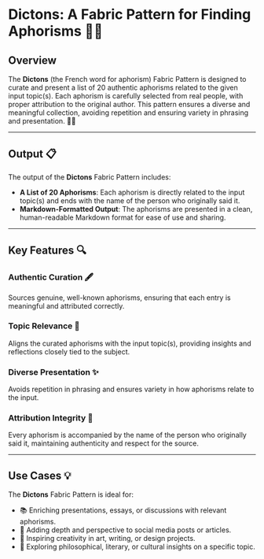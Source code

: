 # Dictons: A Fabric Pattern for Finding Aphorisms 📜✨

## Overview

The **Dictons** (the French word for aphorism) Fabric Pattern is designed to curate and present a list of 20 authentic aphorisms related to the given input topic(s). Each aphorism is carefully selected from real people, with proper attribution to the original author. This pattern ensures a diverse and meaningful collection, avoiding repetition and ensuring variety in phrasing and presentation. 🧠💡

---

## Output 📋

The output of the **Dictons** Fabric Pattern includes:

- **A List of 20 Aphorisms**: Each aphorism is directly related to the input topic(s) and ends with the name of the person who originally said it.
- **Markdown-Formatted Output**: The aphorisms are presented in a clean, human-readable Markdown format for ease of use and sharing.

---

## Key Features 🔍

### Authentic Curation 🖋️
Sources genuine, well-known aphorisms, ensuring that each entry is meaningful and attributed correctly.

### Topic Relevance 🎯
Aligns the curated aphorisms with the input topic(s), providing insights and reflections closely tied to the subject.

### Diverse Presentation ✨
Avoids repetition in phrasing and ensures variety in how aphorisms relate to the input.

### Attribution Integrity 📜
Every aphorism is accompanied by the name of the person who originally said it, maintaining authenticity and respect for the source.

---

## Use Cases 💡

The **Dictons** Fabric Pattern is ideal for:

- 📚 Enriching presentations, essays, or discussions with relevant aphorisms.
- 💬 Adding depth and perspective to social media posts or articles.
- 🎨 Inspiring creativity in art, writing, or design projects.
- 🧠 Exploring philosophical, literary, or cultural insights on a specific topic.
